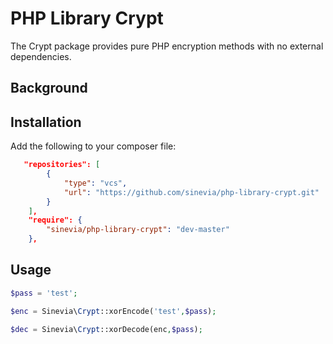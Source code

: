 # PHP Library Crypt

The Crypt package provides pure PHP encryption methods with no external dependencies.

## Background ##

## Installation ##

Add the following to your composer file:

```json
   "repositories": [
        {
            "type": "vcs",
            "url": "https://github.com/sinevia/php-library-crypt.git"
        }
    ],
    "require": {
        "sinevia/php-library-crypt": "dev-master"
    },
```

## Usage ##


```php
$pass = 'test';

$enc = Sinevia\Crypt::xorEncode('test',$pass);

$dec = Sinevia\Crypt::xorDecode(enc,$pass);
```
